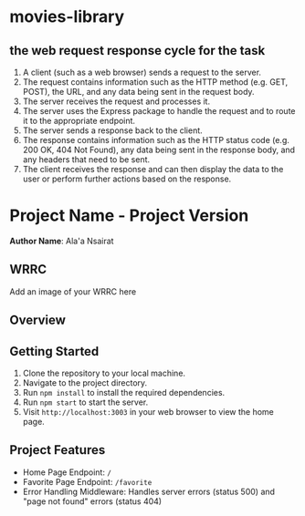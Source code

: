 # movies-library
 
 ## the web request response cycle for the task 

1. A client (such as a web browser) sends a request to the server.
2. The request contains information such as the HTTP method (e.g. GET, POST), the URL, and any data being sent in the request body.
3. The server receives the request and processes it.
4. The server uses the Express package to handle the request and to route it to the appropriate endpoint.
5. The server sends a response back to the client.
6. The response contains information such as the HTTP status code (e.g. 200 OK, 404 Not Found), any data being sent in the response body, and any headers that need to be sent.
7. The client receives the response and can then display the data to the user or perform further actions based on the response.


# Project Name - Project Version

**Author Name**: Ala'a Nsairat

## WRRC
Add an image of your WRRC here

## Overview

## Getting Started
<!-- What are the steps that a user must take in order to build this app on their own machine and get it running? -->
1. Clone the repository to your local machine.
2. Navigate to the project directory.
3. Run `npm install` to install the required dependencies.
4. Run `npm start` to start the server.
5. Visit `http://localhost:3003` in your web browser to view the home page.

## Project Features
<!-- What are the features included in you app -->
- Home Page Endpoint: `/`
- Favorite Page Endpoint: `/favorite`
- Error Handling Middleware: Handles server errors (status 500) and "page not found" errors (status 404)
